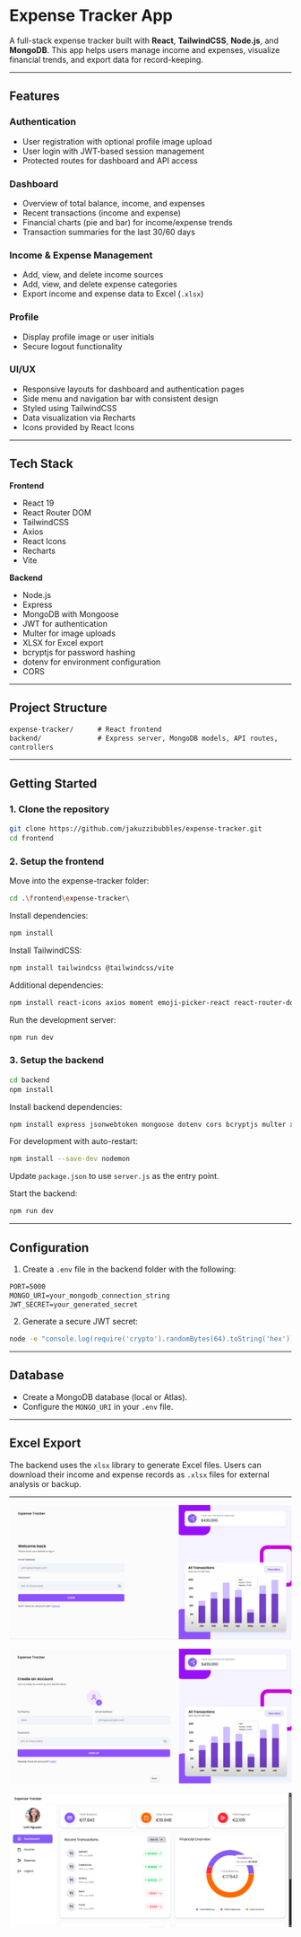 # Expense Tracker App

A full-stack expense tracker built with **React**, **TailwindCSS**, **Node.js**, and **MongoDB**.
This app helps users manage income and expenses, visualize financial trends, and export data for record-keeping.

---

## Features

### Authentication

* User registration with optional profile image upload
* User login with JWT-based session management
* Protected routes for dashboard and API access

### Dashboard

* Overview of total balance, income, and expenses
* Recent transactions (income and expense)
* Financial charts (pie and bar) for income/expense trends
* Transaction summaries for the last 30/60 days

### Income & Expense Management

* Add, view, and delete income sources
* Add, view, and delete expense categories
* Export income and expense data to Excel (`.xlsx`)

### Profile

* Display profile image or user initials
* Secure logout functionality

### UI/UX

* Responsive layouts for dashboard and authentication pages
* Side menu and navigation bar with consistent design
* Styled using TailwindCSS
* Data visualization via Recharts
* Icons provided by React Icons

---

## Tech Stack

**Frontend**

* React 19
* React Router DOM
* TailwindCSS
* Axios
* React Icons
* Recharts
* Vite

**Backend**

* Node.js
* Express
* MongoDB with Mongoose
* JWT for authentication
* Multer for image uploads
* XLSX for Excel export
* bcryptjs for password hashing
* dotenv for environment configuration
* CORS

---

## Project Structure

```
expense-tracker/      # React frontend
backend/              # Express server, MongoDB models, API routes, controllers
```

---

## Getting Started

### 1. Clone the repository

```bash
git clone https://github.com/jakuzzibubbles/expense-tracker.git
cd frontend
```

### 2. Setup the frontend

Move into the expense-tracker folder:

```bash
cd .\frontend\expense-tracker\
```

Install dependencies:

```bash
npm install
```

Install TailwindCSS:

```bash
npm install tailwindcss @tailwindcss/vite
```

Additional dependencies:

```bash
npm install react-icons axios moment emoji-picker-react react-router-dom recharts react-hot-toast
```

Run the development server:

```bash
npm run dev
```


### 3. Setup the backend

```bash
cd backend
npm install
```

Install backend dependencies:

```bash
npm install express jsonwebtoken mongoose dotenv cors bcryptjs multer xlsx
```

For development with auto-restart:

```bash
npm install --save-dev nodemon
```

Update `package.json` to use `server.js` as the entry point.

Start the backend:

```bash
npm run dev
```

---

## Configuration

1. Create a `.env` file in the backend folder with the following:

```
PORT=5000
MONGO_URI=your_mongodb_connection_string
JWT_SECRET=your_generated_secret
```

2. Generate a secure JWT secret:

```bash
node -e "console.log(require('crypto').randomBytes(64).toString('hex'))"
```

---

## Database

* Create a MongoDB database (local or Atlas).
* Configure the `MONGO_URI` in your `.env` file.

---

## Excel Export

The backend uses the `xlsx` library to generate Excel files.
Users can download their income and expense records as `.xlsx` files for external analysis or backup.

---

![Login Page](./frontend/expense-tracker/public/readme-assets/login.png)

![SignUp Page](./frontend/expense-tracker/public/readme-assets/signup.png)

![Dashboard 1](./frontend/expense-tracker/public/readme-assets/dashboard1.png)

